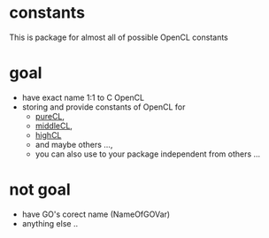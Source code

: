# constants
This is package for almost all of possible OpenCL constants
# goal
- have exact name 1:1 to C OpenCL
- storing and provide constants of OpenCL for
   - [pureCL](https://github.com/opencl-pure/pureCL),
   - [middleCL](https://github.com/opencl-pure/middleCL),
   - [highCL](https://github.com/opencl-pure/highCL)
   - and maybe others ...,
   - you can also use to your package independent from others ...
# not goal
- have GO's corect name (NameOfGOVar)
- anything else .. 
